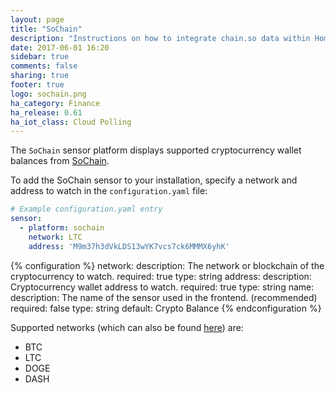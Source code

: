```yaml
---
layout: page
title: "SoChain"
description: "Instructions on how to integrate chain.so data within Home Assistant."
date: 2017-06-01 16:20
sidebar: true
comments: false
sharing: true
footer: true
logo: sochain.png
ha_category: Finance
ha_release: 0.61
ha_iot_class: Cloud Polling
---
```


The `SoChain` sensor platform displays supported cryptocurrency wallet balances from [SoChain](https://chain.so).

To add the SoChain sensor to your installation, specify a network and address to watch in the `configuration.yaml` file:

```yaml
# Example configuration.yaml entry
sensor:
  - platform: sochain
    network: LTC
    address: 'M9m37h3dVkLDS13wYK7vcs7ck6MMMX6yhK'
```

{% configuration %}
network:
  description: The network or blockchain of the cryptocurrency to watch.
  required: true
  type: string
address:
  description: Cryptocurrency wallet address to watch.
  required: true
  type: string
name:
  description: The name of the sensor used in the frontend. (recommended)
  required: false
  type: string
  default: Crypto Balance
{% endconfiguration %}

Supported networks (which can also be found [here](https://chain.so/api#networks-supported)) are:

* BTC
* LTC
* DOGE
* DASH
